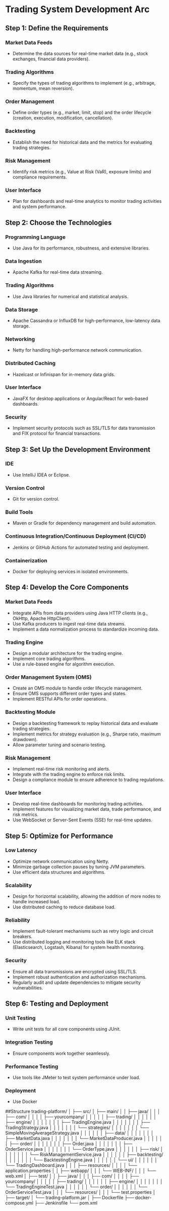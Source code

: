 # Trading System Development Arc


## Step 1: Define the Requirements

### Market Data Feeds
- Determine the data sources for real-time market data (e.g., stock exchanges, financial data providers).

### Trading Algorithms
- Specify the types of trading algorithms to implement (e.g., arbitrage, momentum, mean reversion).

### Order Management
- Define order types (e.g., market, limit, stop) and the order lifecycle (creation, execution, modification, cancellation).

### Backtesting
- Establish the need for historical data and the metrics for evaluating trading strategies.

### Risk Management
- Identify risk metrics (e.g., Value at Risk (VaR), exposure limits) and compliance requirements.

### User Interface
- Plan for dashboards and real-time analytics to monitor trading activities and system performance.


## Step 2: Choose the Technologies

### Programming Language
- Use Java for its performance, robustness, and extensive libraries.

### Data Ingestion
- Apache Kafka for real-time data streaming.

### Trading Algorithms
- Use Java libraries for numerical and statistical analysis.

### Data Storage
- Apache Cassandra or InfluxDB for high-performance, low-latency data storage.

### Networking
- Netty for handling high-performance network communication.

### Distributed Caching
- Hazelcast or Infinispan for in-memory data grids.

### User Interface
- JavaFX for desktop applications or Angular/React for web-based dashboards.

### Security
- Implement security protocols such as SSL/TLS for data transmission and FIX protocol for financial transactions.


## Step 3: Set Up the Development Environment

### IDE
- Use IntelliJ IDEA or Eclipse.

### Version Control
- Git for version control.

### Build Tools
- Maven or Gradle for dependency management and build automation.

### Continuous Integration/Continuous Deployment (CI/CD)
- Jenkins or GitHub Actions for automated testing and deployment.

### Containerization
- Docker for deploying services in isolated environments.


## Step 4: Develop the Core Components

### Market Data Feeds
- Integrate APIs from data providers using Java HTTP clients (e.g., OkHttp, Apache HttpClient).
- Use Kafka producers to ingest real-time data streams.
- Implement a data normalization process to standardize incoming data.

### Trading Engine
- Design a modular architecture for the trading engine.
- Implement core trading algorithms.
- Use a rule-based engine for algorithm execution.

### Order Management System (OMS)
- Create an OMS module to handle order lifecycle management.
- Ensure OMS supports different order types and states.
- Implement RESTful APIs for order operations.

### Backtesting Module
- Design a backtesting framework to replay historical data and evaluate trading strategies.
- Implement metrics for strategy evaluation (e.g., Sharpe ratio, maximum drawdown).
- Allow parameter tuning and scenario testing.

### Risk Management
- Implement real-time risk monitoring and alerts.
- Integrate with the trading engine to enforce risk limits.
- Design a compliance module to ensure adherence to trading regulations.

### User Interface
- Develop real-time dashboards for monitoring trading activities.
- Implement features for visualizing market data, trade performance, and risk metrics.
- Use WebSocket or Server-Sent Events (SSE) for real-time updates.


## Step 5: Optimize for Performance

### Low Latency
- Optimize network communication using Netty.
- Minimize garbage collection pauses by tuning JVM parameters.
- Use efficient data structures and algorithms.

### Scalability
- Design for horizontal scalability, allowing the addition of more nodes to handle increased load.
- Use distributed caching to reduce database load.

### Reliability
- Implement fault-tolerant mechanisms such as retry logic and circuit breakers.
- Use distributed logging and monitoring tools like ELK stack (Elasticsearch, Logstash, Kibana) for system health monitoring.

### Security
- Ensure all data transmissions are encrypted using SSL/TLS.
- Implement robust authentication and authorization mechanisms.
- Regularly audit and update dependencies to mitigate security vulnerabilities.


## Step 6: Testing and Deployment

### Unit Testing
- Write unit tests for all core components using JUnit.

### Integration Testing
- Ensure components work together seamlessly.

### Performance Testing
- Use tools like JMeter to test system performance under load.

### Deployment
- Use Docker

##Structure
trading-platform/
│
├── src/
│   ├── main/
│   │   ├── java/
│   │   │   ├── com/
│   │   │   │   ├── yourcompany/
│   │   │   │   │   ├── trading/
│   │   │   │   │   │   ├── engine/
│   │   │   │   │   │   │   ├── TradingEngine.java
│   │   │   │   │   │   │   ├── TradingStrategy.java
│   │   │   │   │   │   │   └── strategies/
│   │   │   │   │   │   │       └── SimpleMovingAverageStrategy.java
│   │   │   │   │   │   ├── data/
│   │   │   │   │   │   │   ├── MarketData.java
│   │   │   │   │   │   │   └── MarketDataProducer.java
│   │   │   │   │   │   ├── order/
│   │   │   │   │   │   │   ├── Order.java
│   │   │   │   │   │   │   ├── OrderService.java
│   │   │   │   │   │   │   └── OrderType.java
│   │   │   │   │   │   ├── risk/
│   │   │   │   │   │   │   └── RiskManagementService.java
│   │   │   │   │   │   ├── backtesting/
│   │   │   │   │   │   │   └── BacktestingEngine.java
│   │   │   │   │   │   └── ui/
│   │   │   │   │   │       └── TradingDashboard.java
│   │   │   ├── resources/
│   │   │   │   └── application.properties
│   │   ├── webapp/
│   │   │   └── WEB-INF/
│   │   │       └── web.xml
│   ├── test/
│   │   ├── java/
│   │   │   ├── com/
│   │   │   │   ├── yourcompany/
│   │   │   │   │   ├── trading/
│   │   │   │   │   │   ├── engine/
│   │   │   │   │   │   │   └── TradingEngineTest.java
│   │   │   │   │   │   └── order/
│   │   │   │   │   │       └── OrderServiceTest.java
│   │   │   └── resources/
│   │   │       └── test.properties
│
├── target/
│   └── trading-platform.jar
│
├── Dockerfile
├── docker-compose.yml
├── Jenkinsfile
└── pom.xml
